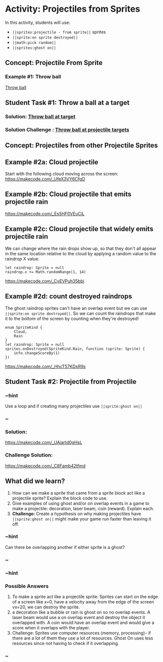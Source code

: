# Activity: Projectiles from Sprites

In this activity, students will use:
* ``||sprites:projectile - from sprite||`` sprites
* ``||sprite:on sprite destroyed||``
* ``||math:pick random||``
* ``||sprites:ghost on||``

## Concept: Projectile From Sprite


### Example #1: Throw ball 

[Throw ball](https://makecode.com/_hcy4AV871ix1)

## Student Task #1: Throw a ball at a target

### Solution: [Throw ball at target](https://makecode.com/_dF76zsDPsgbe)

### Solution Challenge : [Throw ball at projectile targets](https://makecode.com/_T5rX5k8ACVJw)

## Concept: Projectiles from other Projectile Sprites

## Example #2a: Cloud projectile 

Start with the following cloud moving across the screen: https://makecode.com/_UfeX3VY6CfgD

## Example #2b: Cloud projectile that emits projectile rain 

https://makecode.com/_Es5HF0VEuCiL

## Example #2c: Cloud projectile that widely emits projectile rain

We can change where the rain drops show up, so that they don't all appear in the same location relative to the cloud by applying a random value to the raindrop X value.  

```block
let raindrop: Sprite = null
raindrop.x += Math.randomRange(1, 14)
```

https://makecode.com/_CvEVPuh35bbj


## Example #2d: count destroyed raindrops

The ghost raindrop sprites can't have an overlap event but we can use ``||sprite:on sprite destroyed||``. So we can count the raindrops that make it to the bottom of the screen by counting when they're destroyed!

```block
enum SpriteKind {
    Cloud,
    Rain
}
let raindrop: Sprite = null
sprites.onDestroyed(SpriteKind.Rain, function (sprite: Sprite) {
    info.changeScoreBy(1)
})
```

https://makecode.com/_HhcT57KDxR9s


## Student Task #2: Projectile from Projectile

### ~hint

Use a loop and if creating many projectiles use ``||sprite:ghost on||``

### ~

### Solution: 
https://makecode.com/_UAiartd0gHsL

### Challenge Solution: 
https://makecode.com/_C8Famb42tfmd

## What did we learn?

1. How can we make a sprite that came from a sprite block act like a projectile sprite? Explain the block code to use.
2. Give examples of using ghost and/or on overlap events in a game to make a projectile: decoration, laser beam, coin (reward).  Explain each.  
3. **Challenge:** Create a hypothesis on why making projectiles have ``||sprite:ghost on||`` might make your game run faster than leaving it off.

### ~hint

Can there be overlapping another if either sprite is a ghost?

### ~

### ~hint

### Possible Answers

1. To make a sprite act like a projectile sprite: Sprites can start on the edge of a screen like x=0, have a velocity away from the edge of the screen vx=20, we can destroy the sprite.
2. a decoration like a bubble or rain is ghost on so no overlap events.  A laser beam would use a on overlap event and destroy the object it overlapped with.  A coin would have an overlap event and would give a score when it overlaps with the player.
3. Challenge: Sprites use computer resources (memory, processing)- if there are a lot of them they use a lot of resources.  Ghost On uses less resources since not having to check if it overlapping.

### ~